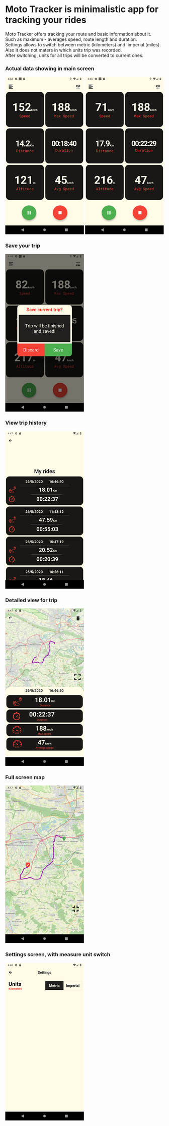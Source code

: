 # Moto Tracker is minimalistic app for tracking your rides

Moto Tracker offers tracking your route and basic information about it. </br>
Such as maximum - averages speed, route length and duration.</br>
Settings allows to switch between metric (kilometers) and  imperial (miles). </br>
Also it does not maters in which units trip was recorded.</br>
After switching, units for all trips will be converted to current ones.</br>


### Actual data showing in main screen
![Main screen](/screenshots/main_screen.png)    ![Main screen2](/screenshots/main_screen2.png)

### Save your trip
![Save trip](/screenshots/save_trip.png)

### View trip history
![Trip history](/screenshots/trip_list.png)

### Detailed view for trip
![Detailed view](/screenshots/trip_details.png)

### Full screen map
![Full screen map](/screenshots/map_full_screen.png)

### Settings screen, with measure unit switch
![Settings](/screenshots/settings_screen.png)


